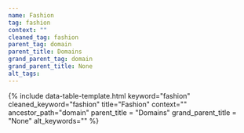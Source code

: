 ```yaml
---
name: Fashion
tag: fashion
context: ""
cleaned_tag: fashion
parent_tag: domain
parent_title: Domains
grand_parent_tag: domain
grand_parent_title: None
alt_tags: 
---
```


{% include data-table-template.html 
  keyword="fashion" 
  cleaned_keyword="fashion" 
  title="Fashion"
  context=""
  ancestor_path="domain" 
  parent_title = "Domains"
  grand_parent_title = "None"
  alt_keywords=""
%}

